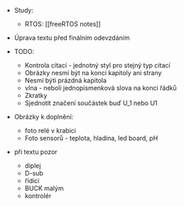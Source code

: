 - Study:
	- RTOS: [[freeRTOS notes]]

- Úprava textu před finálním odevzdáním
- TODO:
	- Kontrola citací - jednotný styl pro stejný typ citací
	- Obrázky nesmí být na konci kapitoly ani strany
	- Nesmí býti prázdná kapitola
	- vlna - neboli jednopísmenková slova na konci řádků
	- Zkratky
	-  Sjednotit značení součástek buď U_1 nebo U1

- Obrázky k doplnění:
	- foto relé v krabici
	- Foto sensorů - teplota, hladina, led board, pH

- při textu pozor
	- diplej
	- D-sub
	- řídicí
	-  BUCK malým
	- kontrolér